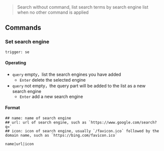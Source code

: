 > Search without command, list search terms by search engine list when no other command is applied

## Commands
### Set search engine
`trigger: se`    
#### Operating
- `query` empty，list the search engines you have added
    - `Enter` delete the selected engine
- `query` not empty，the query part will be added to the list as a new search engine
    - `Enter` add a new search engine

#### Format

```
## name: name of search engine 
## url: url of search engine, such as `https://www.google.com/search?q=`
## icon: icon of search engine, usually `/favicon.ico` followed by the domain name, such as `https://bing.com/favicon.ico`

name|url|icon
```

